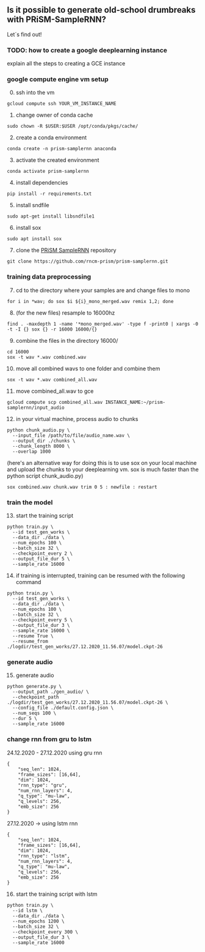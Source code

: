 ## Is it possible to generate old-school drumbreaks with PRiSM-SampleRNN? 

Let´s find out!

### TODO: how to create a google deeplearning instance

explain all the steps to creating a GCE instance


### google compute engine vm setup

0. ssh into the vm
```
gcloud compute ssh YOUR_VM_INSTANCE_NAME
```

1. change owner of conda cache
```
sudo chown -R $USER:$USER /opt/conda/pkgs/cache/
```

2. create a conda environment
```
conda create -n prism-samplernn anaconda
```

3. activate the created environment
```
conda activate prism-samplernn
```

4. install dependencies
```
pip install -r requirements.txt
```

5. install sndfile
```
sudo apt-get install libsndfile1
```

6. install sox
```
sudo apt install sox
```

7. clone the <a href="https://github.com/rncm-prism/prism-samplernn">PRiSM SampleRNN</a> repository
```
git clone https://github.com/rncm-prism/prism-samplernn.git
```


### training data preprocessing

7. cd to the directory where your samples are and change files to mono
```
for i in *wav; do sox $i ${i}_mono_merged.wav remix 1,2; done
```

8. (for the new files) resample to 16000hz
```
find . -maxdepth 1 -name '*mono_merged.wav' -type f -print0 | xargs -0 -t -I {} sox {} -r 16000 16000/{}
```

9. combine the files in the directory 16000/
```
cd 16000
sox -t wav *.wav combined.wav
```

10. move all combined wavs to one folder and combine them
```
sox -t wav *.wav combined_all.wav
```

11. move combined_all.wav to gce
```
gcloud compute scp combined_all.wav INSTANCE_NAME:~/prism-samplernn/input_audio
```

12. in your virtual machine, process audio to chunks
```
python chunk_audio.py \
  --input_file /path/to/file/audio_name.wav \
  --output_dir ./chunks \
  --chunk_length 8000 \
  --overlap 1000
```

(here's an alternative way for doing this is to use sox on your local machine and upload the chunks to your deeplearning vm. sox is much faster than the python script chunk_audio.py)
```
sox combined.wav chunk.wav trim 0 5 : newfile : restart
```


### train the model

13. start the training script
```
python train.py \
  --id test_gen_works \
  --data_dir ./data \
  --num_epochs 100 \
  --batch_size 32 \
  --checkpoint_every 2 \
  --output_file_dur 5 \
  --sample_rate 16000
```

14. if training is interrupted, training can be resumed with the following command
```
python train.py \
  --id test_gen_works \
  --data_dir ./data \
  --num_epochs 100 \
  --batch_size 32 \
  --checkpoint_every 5 \
  --output_file_dur 3 \
  --sample_rate 16000 \
  --resume True \
  --resume_from ./logdir/test_gen_works/27.12.2020_11.56.07/model.ckpt-26
```


### generate audio

15. generate audio
```
python generate.py \
  --output_path ./gen_audio/ \
  --checkpoint_path ./logdir/test_gen_works/27.12.2020_11.56.07/model.ckpt-26 \
  --config_file ./default.config.json \
  --num_seqs 100 \
  --dur 5 \
  --sample_rate 16000
```


### change rnn from gru to lstm

24.12.2020 - 27.12.2020 using gru rnn
```
{
    "seq_len": 1024,
    "frame_sizes": [16,64],
    "dim": 1024,
    "rnn_type": "gru",
    "num_rnn_layers": 4,
    "q_type": "mu-law",
    "q_levels": 256,
    "emb_size": 256
}
```
27.12.2020 -> using lstm rnn
```
{
    "seq_len": 1024,
    "frame_sizes": [16,64],
    "dim": 1024,
    "rnn_type": "lstm",
    "num_rnn_layers": 4,
    "q_type": "mu-law",
    "q_levels": 256,
    "emb_size": 256
}
```

16. start the training script with lstm
```
python train.py \
  --id lstm \
  --data_dir ./data \
  --num_epochs 1200 \
  --batch_size 32 \
  --checkpoint_every 300 \
  --output_file_dur 3 \
  --sample_rate 16000
```
